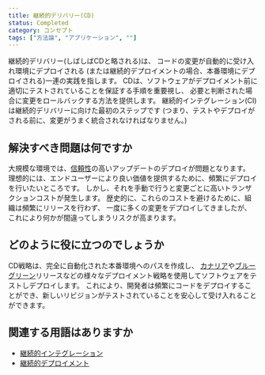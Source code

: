 ```yaml
---
title: 継続的デリバリー(CD)
status: Completed
category: コンセプト
tags: ["方法論", "アプリケーション", ""]
---
```


継続的デリバリー(しばしばCDと略される)は、
コードの変更が自動的に受け入れ環境にデプロイされる
(または継続的デプロイメントの場合、本番環境にデプロイされる)一連の実践を指します。
CDは、ソフトウェアがデプロイメント前に適切にテストされていることを保証する手順を重要視し、
必要と判断された場合に変更をロールバックする方法を提供します。
継続的インテグレーション(CI)は継続的デリバリーに向けた最初のステップです
(つまり、テストやデプロイがされる前に、変更がうまく統合されなければなりません。)

## 解決すべき問題は何ですか

大規模な環境では、[信頼性](/ja/reliability/)の高いアップデートのデプロイが問題となります。
理想的には、エンドユーザーにより良い価値を提供するために、頻繁にデプロイを行いたいところです。
しかし、それを手動で行うと変更ごとに高いトランザクションコストが発生します。
歴史的に、これらのコストを避けるために、組織は頻繁にリリースを行わず、
一度に多くの変更をデプロイしてきましたが、これにより何かが間違ってしまうリスクが高まります。

## どのように役に立つのでしょうか

CD戦略は、完全に自動化された本番環境へのパスを作成し、
[カナリア](/ja/canary-deployment/)や[ブルーグリーン](/ja/blue-green-deployment/)リリースなどの様々なデプロイメント戦略を使用してソフトウェアをテストしデプロイします。
これにより、開発者は頻繁にコードをデプロイすることができ、新しいリビジョンがテストされていることを安心して受け入れることができます。

## 関連する用語はありますか

* [継続的インテグレーション](/ja/continuous-integration/)
* [継続的デプロイメント](/ja/continuous-deployment/)
